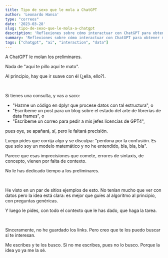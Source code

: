 ```yaml
---
title: Tipo de sexo que le mola a ChatGPT
author: 'Leonardo Hansa'
type: "correos"
date: '2023-03-28'
slug: tipo-de-sexo-que-le-mola-a-chatgpt
description: 'Reflexiones sobre cómo interactuar con ChatGPT para obtener mejores resultados.'
summary: 'Reflexiones sobre cómo interactuar con ChatGPT para obtener mejores resultados.'
tags: ["chatgpt", "ai", "interaction", "data"]
---
```


A ChatGPT le molan los preliminares.

Nada de "aquí te pillo aquí te mato".

Al principio, hay que ir suave con él (¿ella, ello?).   

</br>


Si tienes una consulta, y vas a saco:

- "Hazme un código en dplyr que procese datos con tal estructura", o
- "Escríbeme un post para un blog sobre el estado del arte de librerías de data frames", o
- "Escríbeme un correo para pedir a mis jefes licencias de GPT4",

pues oye, se apañará, sí, pero le faltará precisión.

Luego pides que corrija algo y se disculpa: "perdona por la confusión. Es que solo soy un modelo matemático y no he entendido, bla, bla, bla".


Parece que esas imprecisiones que comete, errores de sintaxis, de concepto, vienen por falta de contexto.

No le has dedicado tiempo a los preliminares.

</br>

He visto en un par de sitios ejemplos de esto. No tenían mucho que ver con datos pero la idea está clara: es mejor que guíes al algoritmo al principio, con preguntas genéricas.

Y luego le pides, con todo el contexto que le has dado, que haga la tarea.

</br>


Sinceramente, no he guardado los links. Pero creo que te los puedo buscar si te interesan.

Me escribes y te los busco. Si no me escribes, pues no lo busco. Porque la idea yo ya me la sé.

